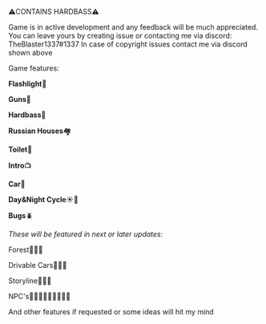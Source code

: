 ⚠️CONTAINS HARDBASS⚠️

Game is in active development and any feedback will be much appreciated.
You can leave yours by creating issue or contacting me via discord: TheBlaster1337#1337
In case of copyright issues contact me via discord shown above


Game features:


**Flashlight**🔦

**Guns**🔫

**Hardbass**🤙

**Russian Houses**🏘️

**Toilet**🚽

**Intro**📺

**Car**🚗

**Day&Night Cycle**☀️🌙

**Bugs**🪲



*These will be featured in next or later updates:*


Forest🌲🌲🌲

Drivable Cars🚗🚗🚗

Storyline📜📜📜

NPC's👨‍👨‍👦👨‍👨‍👦👨‍👨‍👦

And other features if requested or some ideas will hit my mind
